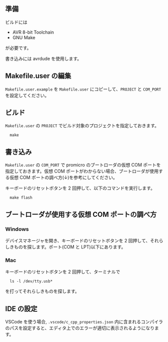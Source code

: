 ## 準備

ビルドには

- AVR 8-bit Toolchain
- GNU Make

が必要です。

書き込みには avrdude を使用します。

## Makefile.user の編集

`Makefile.user.example` を `Makefile.user` にコピーして、`PROJECT` と `COM_PORT` を設定してください。

## ビルド

`Makefile.user` の `PROJECT` でビルド対象のプロジェクトを指定しておきます。

```
  make
```

## 書き込み

`Makefile.user` の `COM_PORT` で promicro のブートローダの仮想 COM ポートを指定しておきます。仮想 COM ポートがわからない場合、ブートローダが使用する仮想 COM ポートの調べ方(↓)を参考にしてください。

キーボードのリセットボタンを 2 回押して、以下のコマンドを実行します。

```
  make flash
```

## ブートローダが使用する仮想 COM ポートの調べ方

### Windows

デバイスマネージャを開き、キーボードのリセットボタンを 2 回押して、それらしきものを探します。ポート(COM と LPT)以下にあります。

### Mac

キーボードのリセットボタンを 2 回押して、ターミナルで

```
  ls -l /dev/tty.usb*
```

を打ってそれらしきものを探します。

## IDE の設定

VSCode を使う場合, `.vscode/c_cpp_properties.json` 内に含まれるコンパイラのパスを設定すると、エディタ上でのエラーが適切に表示されるようになります。
